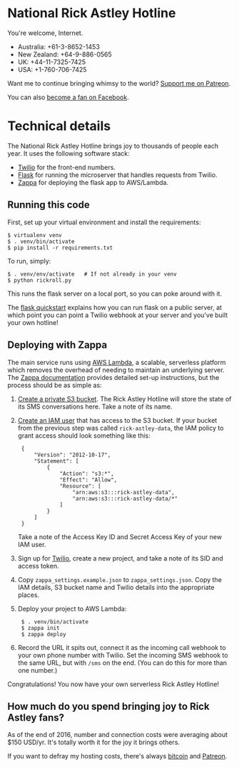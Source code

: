 # National Rick Astley Hotline

You're welcome, Internet.

- Australia: +61-3-8652-1453
- New Zealand: +64-9-886-0565
- UK: +44-11-7325-7425
- USA: +1-760-706-7425

Want me to continue bringing whimsy to the world? [Support me on Patreon](https://www.patreon.com/_pjf).

You can also [become a fan on Facebook](https://www.facebook.com/full.commitment).

# Technical details

The National Rick Astley Hotline brings joy to thousands of people each year. It uses the following software stack:

- [Twilio](https://www.twilio.com/) for the front-end numbers.
- [Flask](http://flask.pocoo.org/) for running the microserver that handles requests from Twilio.
- [Zappa](https://github.com/Miserlou/Zappa) for deploying the flask app to AWS/Lambda.

## Running this code

First, set up your virtual environment and install the requirements:

    $ virtualenv venv
    $ . venv/bin/activate
    $ pip install -r requirements.txt

To run, simply:

    $ . venv/env/activate   # If not already in your venv
    $ python rickroll.py

This runs the flask server on a local port, so you can poke around with it.

The [flask quickstart](http://flask.pocoo.org/docs/0.11/quickstart/) explains how you can
run flask on a public server, at which point you can point a Twilio webhook at your server
and you've built your own hotline!

## Deploying with Zappa

The main service runs using [AWS Lambda](https://aws.amazon.com/documentation/lambda/), a
scalable, serverless platform which removes the overhead of needing to maintain an underlying
server. The [Zappa documentation](https://github.com/Miserlou/Zappa#zappa---serverless-python-web-services)
provides detailed set-up instructions, but the process should be as simple as:

1. [Create a private S3 bucket](https://s3.console.aws.amazon.com/s3/home). The Rick Astley Hotline will store the state of its SMS conversations here. Take a note of its name.
2. [Create an IAM user](https://console.aws.amazon.com/iam/home?region=us-east-1#/users$new?step=details) that has access to the S3 bucket. If your bucket from the previous step was called `rick-astley-data`, the IAM policy to grant access should look something like this:

        {
            "Version": "2012-10-17",
            "Statement": [
                {
                    "Action": "s3:*",
                    "Effect": "Allow",
                    "Resource": [
                        "arn:aws:s3:::rick-astley-data",
                        "arn:aws:s3:::rick-astley-data/*"
                    ]
                }
            ]
        }

    Take a note of the Access Key ID and Secret Access Key of your new IAM user.

3. Sign up for [Twilio](https://www.twilio.com), create a new project, and take a note of its SID and access token.
4. Copy `zappa_settings.example.json` to `zappa_settings.json`. Copy the IAM details, S3 bucket name and Twilio details into the appropriate places.
5. Deploy your project to AWS Lambda:

        $ . venv/bin/activate
        $ zappa init
        $ zappa deploy

6. Record the URL it spits out, connect it as the incoming call webhook to your own phone number with Twilio. Set the incoming SMS webhook to the same URL, but with `/sms` on the end. (You can do this for more than one number.)

Congratulations! You now have your own serverless Rick Astley Hotline!

## How much do you spend bringing joy to Rick Astley fans?

As of the end of 2016, number and connection costs were averaging about $150 USD/yr. It's totally
worth it for the joy it brings others.

If you want to defray my hosting costs, there's always [bitcoin](https://blockchain.info/address/18pgvfqWGs2CvurmNvq58h499RRTPCh3mz) and [Patreon](https://www.patreon.com/_pjf).
